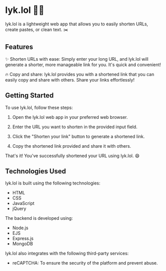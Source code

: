 # lyk.lol 🧙‍♂️

lyk.lol is a lightweight web app that allows you to easily shorten URLs, create pastes, or clean text. ✂️

## Features

✨ Shorten URLs with ease: Simply enter your long URL, and lyk.lol will generate a shorter, more manageable link for you. It's quick and convenient!

🔥 Copy and share: lyk.lol provides you with a shortened link that you can easily copy and share with others. Share your links effortlessly!

## Getting Started

To use lyk.lol, follow these steps:

1. Open the lyk.lol web app in your preferred web browser.

2. Enter the URL you want to shorten in the provided input field.

3. Click the "Shorten your link" button to generate a shortened link.

4. Copy the shortened link provided and share it with others.

That's it! You've successfully shortened your URL using lyk.lol. 😄

## Technologies Used

lyk.lol is built using the following technologies:

- HTML
- CSS
- JavaScript
- jQuery

The backend is developed using:

- Node.js
- EJS
- Express.js
- MongoDB

lyk.lol also integrates with the following third-party services:

- reCAPTCHA: To ensure the security of the platform and prevent abuse.

